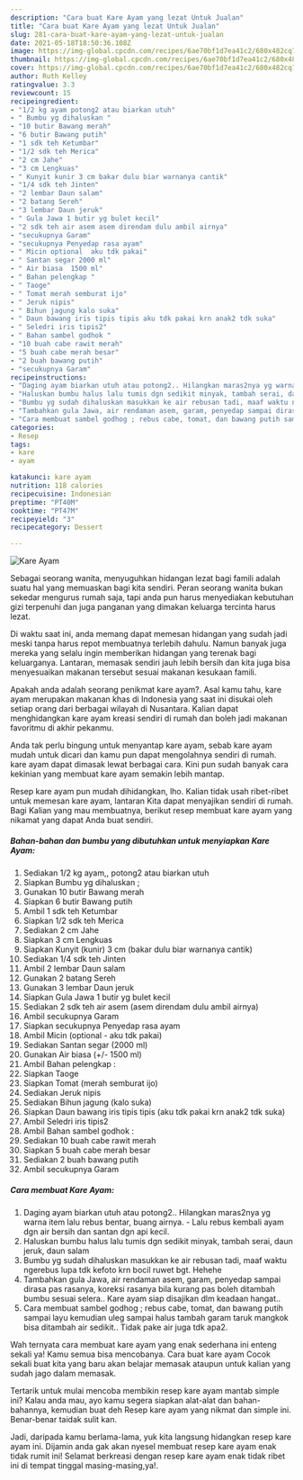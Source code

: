 ```yaml
---
description: "Cara buat Kare Ayam yang lezat Untuk Jualan"
title: "Cara buat Kare Ayam yang lezat Untuk Jualan"
slug: 281-cara-buat-kare-ayam-yang-lezat-untuk-jualan
date: 2021-05-18T18:50:36.108Z
image: https://img-global.cpcdn.com/recipes/6ae70bf1d7ea41c2/680x482cq70/kare-ayam-foto-resep-utama.jpg
thumbnail: https://img-global.cpcdn.com/recipes/6ae70bf1d7ea41c2/680x482cq70/kare-ayam-foto-resep-utama.jpg
cover: https://img-global.cpcdn.com/recipes/6ae70bf1d7ea41c2/680x482cq70/kare-ayam-foto-resep-utama.jpg
author: Ruth Kelley
ratingvalue: 3.3
reviewcount: 15
recipeingredient:
- "1/2 kg ayam potong2 atau biarkan utuh"
- " Bumbu yg dihaluskan "
- "10 butir Bawang merah"
- "6 butir Bawang putih"
- "1 sdk teh Ketumbar"
- "1/2 sdk teh Merica"
- "2 cm Jahe"
- "3 cm Lengkuas"
- " Kunyit kunir 3 cm bakar dulu biar warnanya cantik"
- "1/4 sdk teh Jinten"
- "2 lembar Daun salam"
- "2 batang Sereh"
- "3 lembar Daun jeruk"
- " Gula Jawa 1 butir yg bulet kecil"
- "2 sdk teh air asem asem direndam dulu ambil airnya"
- "secukupnya Garam"
- "secukupnya Penyedap rasa ayam"
- " Micin optional  aku tdk pakai"
- " Santan segar 2000 ml"
- " Air biasa  1500 ml"
- " Bahan pelengkap "
- " Taoge"
- " Tomat merah semburat ijo"
- " Jeruk nipis"
- " Bihun jagung kalo suka"
- " Daun bawang iris tipis tipis aku tdk pakai krn anak2 tdk suka"
- " Seledri iris tipis2"
- " Bahan sambel godhok "
- "10 buah cabe rawit merah"
- "5 buah cabe merah besar"
- "2 buah bawang putih"
- "secukupnya Garam"
recipeinstructions:
- "Daging ayam biarkan utuh atau potong2.. Hilangkan maras2nya yg warna item lalu rebus bentar, buang airnya.  Lalu rebus kembali ayam dgn air bersih dan santan dgn api kecil."
- "Haluskan bumbu halus lalu tumis dgn sedikit minyak, tambah serai, daun jeruk, daun salam"
- "Bumbu yg sudah dihaluskan masukkan ke air rebusan tadi, maaf waktu ngerebus lupa tdk kefoto krn bocil ruwet bgt. Hehehe"
- "Tambahkan gula Jawa, air rendaman asem, garam, penyedap sampai dirasa pas rasanya, koreksi rasanya bila kurang pas boleh ditambah bumbu sesuai selera.. Kare ayam siap disajikan dlm keadaan hangat.."
- "Cara membuat sambel godhog ; rebus cabe, tomat, dan bawang putih sampai layu kemudian uleg sampai halus tambah garam taruk mangkok bisa ditambah air sedikit.. Tidak pake air juga tdk apa2."
categories:
- Resep
tags:
- kare
- ayam

katakunci: kare ayam 
nutrition: 118 calories
recipecuisine: Indonesian
preptime: "PT40M"
cooktime: "PT47M"
recipeyield: "3"
recipecategory: Dessert

---
```



![Kare Ayam](https://img-global.cpcdn.com/recipes/6ae70bf1d7ea41c2/680x482cq70/kare-ayam-foto-resep-utama.jpg)

Sebagai seorang wanita, menyuguhkan hidangan lezat bagi famili adalah suatu hal yang memuaskan bagi kita sendiri. Peran seorang  wanita bukan sekedar mengurus rumah saja, tapi anda pun harus menyediakan kebutuhan gizi terpenuhi dan juga panganan yang dimakan keluarga tercinta harus lezat.

Di waktu  saat ini, anda memang dapat memesan hidangan yang sudah jadi meski tanpa harus repot membuatnya terlebih dahulu. Namun banyak juga mereka yang selalu ingin memberikan hidangan yang terenak bagi keluarganya. Lantaran, memasak sendiri jauh lebih bersih dan kita juga bisa menyesuaikan makanan tersebut sesuai makanan kesukaan famili. 



Apakah anda adalah seorang penikmat kare ayam?. Asal kamu tahu, kare ayam merupakan makanan khas di Indonesia yang saat ini disukai oleh setiap orang dari berbagai wilayah di Nusantara. Kalian dapat menghidangkan kare ayam kreasi sendiri di rumah dan boleh jadi makanan favoritmu di akhir pekanmu.

Anda tak perlu bingung untuk menyantap kare ayam, sebab kare ayam mudah untuk dicari dan kamu pun dapat mengolahnya sendiri di rumah. kare ayam dapat dimasak lewat berbagai cara. Kini pun sudah banyak cara kekinian yang membuat kare ayam semakin lebih mantap.

Resep kare ayam pun mudah dihidangkan, lho. Kalian tidak usah ribet-ribet untuk memesan kare ayam, lantaran Kita dapat menyajikan sendiri di rumah. Bagi Kalian yang mau membuatnya, berikut resep membuat kare ayam yang nikamat yang dapat Anda buat sendiri.

<!--inarticleads1-->

##### Bahan-bahan dan bumbu yang dibutuhkan untuk menyiapkan Kare Ayam:

1. Sediakan 1/2 kg ayam,, potong2 atau biarkan utuh
1. Siapkan  Bumbu yg dihaluskan ;
1. Gunakan 10 butir Bawang merah
1. Siapkan 6 butir Bawang putih
1. Ambil 1 sdk teh Ketumbar
1. Siapkan 1/2 sdk teh Merica
1. Sediakan 2 cm Jahe
1. Siapkan 3 cm Lengkuas
1. Siapkan  Kunyit (kunir) 3 cm (bakar dulu biar warnanya cantik)
1. Sediakan 1/4 sdk teh Jinten
1. Ambil 2 lembar Daun salam
1. Gunakan 2 batang Sereh
1. Gunakan 3 lembar Daun jeruk
1. Siapkan  Gula Jawa 1 butir yg bulet kecil
1. Sediakan 2 sdk teh air asem (asem direndam dulu ambil airnya)
1. Ambil secukupnya Garam
1. Siapkan secukupnya Penyedap rasa ayam
1. Ambil  Micin (optional - aku tdk pakai)
1. Sediakan  Santan segar (2000 ml)
1. Gunakan  Air biasa (+/- 1500 ml)
1. Ambil  Bahan pelengkap :
1. Siapkan  Taoge
1. Siapkan  Tomat (merah semburat ijo)
1. Sediakan  Jeruk nipis
1. Sediakan  Bihun jagung (kalo suka)
1. Siapkan  Daun bawang iris tipis tipis (aku tdk pakai krn anak2 tdk suka)
1. Ambil  Seledri iris tipis2
1. Ambil  Bahan sambel godhok :
1. Sediakan 10 buah cabe rawit merah
1. Siapkan 5 buah cabe merah besar
1. Sediakan 2 buah bawang putih
1. Ambil secukupnya Garam




<!--inarticleads2-->

##### Cara membuat Kare Ayam:

1. Daging ayam biarkan utuh atau potong2.. Hilangkan maras2nya yg warna item lalu rebus bentar, buang airnya.  - Lalu rebus kembali ayam dgn air bersih dan santan dgn api kecil.
1. Haluskan bumbu halus lalu tumis dgn sedikit minyak, tambah serai, daun jeruk, daun salam
1. Bumbu yg sudah dihaluskan masukkan ke air rebusan tadi, maaf waktu ngerebus lupa tdk kefoto krn bocil ruwet bgt. Hehehe
1. Tambahkan gula Jawa, air rendaman asem, garam, penyedap sampai dirasa pas rasanya, koreksi rasanya bila kurang pas boleh ditambah bumbu sesuai selera.. Kare ayam siap disajikan dlm keadaan hangat..
1. Cara membuat sambel godhog ; rebus cabe, tomat, dan bawang putih sampai layu kemudian uleg sampai halus tambah garam taruk mangkok bisa ditambah air sedikit.. Tidak pake air juga tdk apa2.




Wah ternyata cara membuat kare ayam yang enak sederhana ini enteng sekali ya! Kamu semua bisa mencobanya. Cara buat kare ayam Cocok sekali buat kita yang baru akan belajar memasak ataupun untuk kalian yang sudah jago dalam memasak.

Tertarik untuk mulai mencoba membikin resep kare ayam mantab simple ini? Kalau anda mau, ayo kamu segera siapkan alat-alat dan bahan-bahannya, kemudian buat deh Resep kare ayam yang nikmat dan simple ini. Benar-benar taidak sulit kan. 

Jadi, daripada kamu berlama-lama, yuk kita langsung hidangkan resep kare ayam ini. Dijamin anda gak akan nyesel membuat resep kare ayam enak tidak rumit ini! Selamat berkreasi dengan resep kare ayam enak tidak ribet ini di tempat tinggal masing-masing,ya!.


